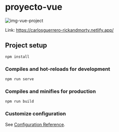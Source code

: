 # proyecto-vue
![img-vue-project](https://user-images.githubusercontent.com/90810310/186043560-762f8968-2748-47bb-be6c-564c215c2d0e.png)

Link: https://carlosguerrero-rickandmorty.netlify.app/

## Project setup
```
npm install
```

### Compiles and hot-reloads for development
```
npm run serve
```

### Compiles and minifies for production
```
npm run build
```

### Customize configuration
See [Configuration Reference](https://cli.vuejs.org/config/).
